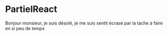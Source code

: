 # PartielReact

Bonjour monsieur, je suis désolé, je me suis sentit écrasé par la tache à faire en si peu de temps